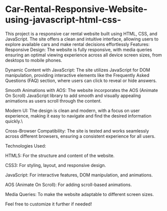 # Car-Rental-Responsive-Website-using-javascript-html-css-
This project is a responsive car rental website built using HTML, CSS, and JavaScript. The site offers a clean and intuitive interface, allowing users to explore available cars and make rental decisions effortlessly
Features:
Responsive Design: The website is fully responsive, with media queries ensuring an optimal viewing experience across all device screen sizes, from desktops to mobile phones.

Dynamic Content with JavaScript: The site utilizes JavaScript for DOM manipulation, providing interactive elements like the Frequently Asked Questions (FAQ) section, where users can click to reveal or hide answers.

Smooth Animations with AOS: The website incorporates the AOS (Animate On Scroll) JavaScript library to add smooth and visually appealing animations as users scroll through the content.

Modern UI: The design is clean and modern, with a focus on user experience, making it easy to navigate and find the desired information quickly.\

Cross-Browser Compatibility: The site is tested and works seamlessly across different browsers, ensuring a consistent experience for all users.

Technologies Used:

HTML5: For the structure and content of the website.

CSS3: For styling, layout, and responsive design.

JavaScript: For interactive features, DOM manipulation, and animations.

AOS (Animate On Scroll): For adding scroll-based animations.

Media Queries: To make the website adaptable to different screen sizes.

Feel free to customize it further if needed!
